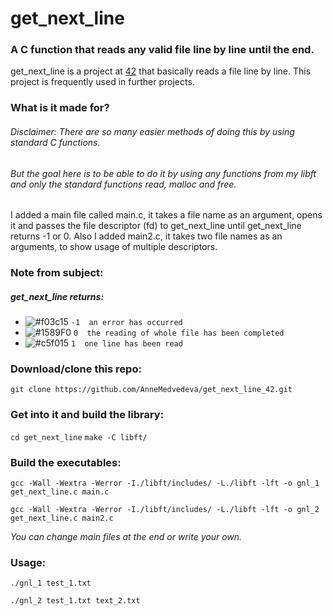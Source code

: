 # get_next_line
### A C function that reads any valid file line by line until the end.

get_next_line is a project at <a href="http://www.42.fr/">42</a> that basically reads a file line by line. This project is frequently used in further projects.

### What is it made for?

###### Disclaimer: There are so many easier methods of doing this by using standard C functions. 
###### But the goal here is to be able to do it by using any functions from my libft and only the standard functions read, malloc and free.

I added a main file called main.c, it takes a file name as an argument, opens it and passes the file descriptor (fd) to get_next_line until get_next_line returns -1 or 0.
Also I added main2.c, it takes two file names as an arguments, to show usage of multiple descriptors.

### Note from subject:
##### get_next_line returns:
- ![#f03c15](https://placehold.it/15/f03c15/000000?text=+) `-1  an error has occurred`
- ![#1589F0](https://placehold.it/15/1589F0/000000?text=+) `0  the reading of whole file has been completed`
- ![#c5f015](https://placehold.it/15/c5f015/000000?text=+) `1  one line has been read`
 
### Download/clone this repo:

``` git clone https://github.com/AnneMedvedeva/get_next_line_42.git ```

### Get into it and build the library:

```cd get_next_line```
```make -C libft/```

### Build the executables:

```gcc -Wall -Wextra -Werror -I./libft/includes/ -L./libft -lft -o gnl_1 get_next_line.c main.c```

```gcc -Wall -Wextra -Werror -I./libft/includes/ -L./libft -lft -o gnl_2 get_next_line.c main2.c```

*You can change main files at the end or write your own.*

### Usage:

```./gnl_1 test_1.txt```

```./gnl_2 test_1.txt text_2.txt```
